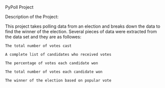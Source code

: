 PyPoll Project

Description of the Project:

This project takes polling data from an election and breaks down the data to find the winner of the election. 
Several pieces of data were extracted from the data set and they are as followes:


    The total number of votes cast

    A complete list of candidates who received votes

    The percentage of votes each candidate won

    The total number of votes each candidate won

    The winner of the election based on popular vote

    